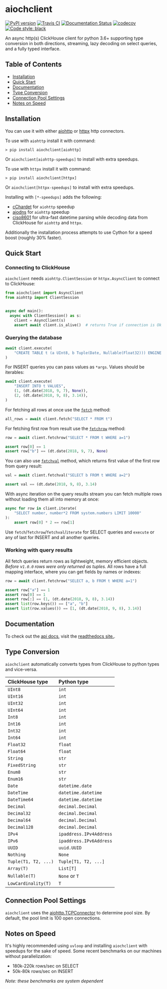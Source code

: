 # aiochclient

[![PyPI version](https://badge.fury.io/py/aiochclient.svg)](https://badge.fury.io/py/aiochclient)
[![Travis CI](https://app.travis-ci.com/maximdanilchenko/aiochclient.svg?branch=master)](https://app.travis-ci.com/maximdanilchenko/aiochclient)
[![Documentation Status](https://readthedocs.org/projects/aiochclient/badge/?version=latest)](https://aiochclient.readthedocs.io/en/latest/?badge=latest)
[![codecov](https://codecov.io/gh/maximdanilchenko/aiochclient/branch/master/graph/badge.svg)](https://codecov.io/gh/maximdanilchenko/aiochclient)
[![Code style: black](https://img.shields.io/badge/code%20style-black-000000.svg)](https://github.com/ambv/black)

An async http(s) ClickHouse client for python 3.6+ supporting type
conversion in both directions, streaming, lazy decoding on select queries, and a
fully typed interface.

## Table of Contents

- [Installation](#installation)
- [Quick Start](#quick-start)
- [Documentation](#documentation)
- [Type Conversion](#type-conversion)
- [Connection Pool Settings](#connection-pool-settings)
- [Notes on Speed](#notes-on-speed)

## Installation
You can use it with either 
[aiohttp](https://github.com/aio-libs/aiohttp) or 
[httpx](https://github.com/encode/httpx) http connectors.

To use with `aiohttp` install it with command:
```
> pip install aiochclient[aiohttp]
```
Or `aiochclient[aiohttp-speedups]` to install with extra speedups.

To use with `httpx` install it with command:
```
> pip install aiochclient[httpx]
```
Or `aiochclient[httpx-speedups]` to install with extra speedups.

Installing with `[*-speedups]` adds the following:
- [cChardet](https://pypi.python.org/pypi/cchardet) for `aiohttp` speedup
- [aiodns](https://pypi.python.org/pypi/aiodns) for `aiohttp` speedup
- [ciso8601](https://github.com/closeio/ciso8601) for ultra-fast datetime 
  parsing while decoding data from ClickHouse for `aiohttp` and `httpx`.

Additionally the installation process attempts to use Cython for a speed boost
(roughly 30% faster).

## Quick Start

### Connecting to ClickHouse

`aiochclient` needs `aiohttp.ClientSession` or `httpx.AsyncClient` to connect to ClickHouse:

```python
from aiochclient import AsyncClient
from aiohttp import ClientSession


async def main():
  async with ClientSession() as s:
    client = AsyncClient(s)
    assert await client.is_alive()  # returns True if connection is Ok

```

### Querying the database

```python
await client.execute(
    "CREATE TABLE t (a UInt8, b Tuple(Date, Nullable(Float32))) ENGINE = Memory"
)
```

For INSERT queries you can pass values as `*args`. Values should be
iterables:
```python
await client.execute(
    "INSERT INTO t VALUES",
    (1, (dt.date(2018, 9, 7), None)),
    (2, (dt.date(2018, 9, 8), 3.14)),
)
```

For fetching all rows at once use the
[`fetch`](https://aiochclient.readthedocs.io/en/latest/api.html#aiochclient.ChClient.fetch)
method:
```python
all_rows = await client.fetch("SELECT * FROM t")
```

For fetching first row from result use the
[`fetchrow`](https://aiochclient.readthedocs.io/en/latest/api.html#aiochclient.ChClient.fetchrow)
method:
```python
row = await client.fetchrow("SELECT * FROM t WHERE a=1")

assert row[0] == 1
assert row["b"] == (dt.date(2018, 9, 7), None)
```

You can also use
[`fetchval`](https://aiochclient.readthedocs.io/en/latest/api.html#aiochclient.ChClient.fetchval)
method, which returns first value of the first row from query result:
```python
val = await client.fetchval("SELECT b FROM t WHERE a=2")

assert val == (dt.date(2018, 9, 8), 3.14)
```

With async iteration on the query results stream you can fetch multiple
rows without loading them all into memory at once:
```python
async for row in client.iterate(
    "SELECT number, number*2 FROM system.numbers LIMIT 10000"
):
    assert row[0] * 2 == row[1]
```

Use `fetch`/`fetchrow`/`fetchval`/`iterate` for SELECT queries and `execute` or
any of last for INSERT and all another queries.

### Working with query results

All fetch queries return rows as lightweight, memory efficient objects. _Before
v`1.0.0` rows were only returned as tuples._ All rows have a full mapping interface, where you can
get fields by names or indexes:
```python
row = await client.fetchrow("SELECT a, b FROM t WHERE a=1")

assert row["a"] == 1
assert row[0] == 1
assert row[:] == (1, (dt.date(2018, 9, 8), 3.14))
assert list(row.keys()) == ["a", "b"]
assert list(row.values()) == [1, (dt.date(2018, 9, 8), 3.14)]
```

## Documentation

To check out the [api docs](https://aiochclient.readthedocs.io/en/latest/api.html), 
visit the [readthedocs site.](https://aiochclient.readthedocs.io/en/latest/).

## Type Conversion

`aiochclient` automatically converts types from ClickHouse to python types and
vice-versa.

| ClickHouse type | Python type |
|:----------------|:------------|
| `UInt8` | `int` |
| `UInt16` | `int` |
| `UInt32` | `int` |
| `UInt64` | `int` |
| `Int8` | `int` |
| `Int16` | `int` |
| `Int32` | `int` |
| `Int64` | `int` |
| `Float32` | `float` |
| `Float64` | `float` |
| `String` | `str` |
| `FixedString` | `str` |
| `Enum8` | `str` |
| `Enum16` | `str` |
| `Date` | `datetime.date` |
| `DateTime` | `datetime.datetime` |
| `DateTime64` | `datetime.datetime` |
| `Decimal` | `decimal.Decimal` |
| `Decimal32` | `decimal.Decimal` |
| `Decimal64` | `decimal.Decimal` |
| `Decimal128` | `decimal.Decimal` |
| `IPv4` | `ipaddress.IPv4Address` |
| `IPv6` | `ipaddress.IPv6Address` |
| `UUID` | `uuid.UUID` |
| `Nothing` | `None` |
| `Tuple(T1, T2, ...)` | `Tuple[T1, T2, ...]` |
| `Array(T)` | `List[T]` |
| `Nullable(T)` | `None` or `T` |
| `LowCardinality(T)` | `T` |

## Connection Pool Settings

`aiochclient` uses the
[aiohttp.TCPConnector](https://docs.aiohttp.org/en/stable/client_advanced.html#limiting-connection-pool-size)
to determine pool size.  By default, the pool limit is 100 open connections.

## Notes on Speed

It's highly recommended using `uvloop` and installing `aiochclient` with
speedups for the sake of speed. Some recent benchmarks on our
machines without parallelization:
- 180k-220k rows/sec on SELECT
- 50k-80k rows/sec on INSERT

_Note: these benchmarks are system dependent_
